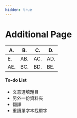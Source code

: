 ```yaml
---
hidden: true
---
```


# Additional Page

| A.   | B.   | C.   | D.   |
| ---- | ---- | ---- | ---- |
| E.   | AB.  | AC.  | AD.  |
| AE.  | BC.  | BD.  | BE.  |

#### To-do List

* 文意選填題目
* 另外一份資料夾
* 翻譯
* 重讀單字本找單字
